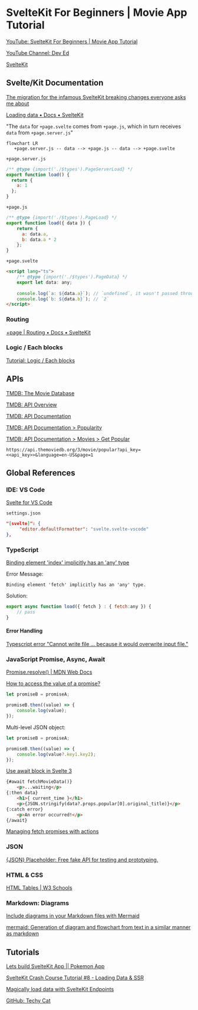 # SvelteKit For Beginners | Movie App Tutorial

[YouTube: SvelteKit For Beginners | Movie App Tutorial](https://www.youtube.com/watch?v=ydR_M0fw9Xc)

[YouTube Channel: Dev Ed](https://www.youtube.com/c/DevEd)

[SvelteKit](https://kit.svelte.dev/)

## Svelte/Kit Documentation

[The migration for the infamous SvelteKit breaking changes everyone asks me about](https://github.com/jmagrippis/techy-cat/pull/15)

[Loading data • Docs • SvelteKit](https://kit.svelte.dev/docs/load)

"The `data` for `+page.svelte` comes from `+page.js`, which in turn receives `data` from `+page.server.js`"

```mermaid
flowchart LR
   +page.server.js -- data --> +page.js -- data --> +page.svelte
```

`+page.server.js`

```javascript
/** @type {import('./$types').PageServerLoad} */
export function load() {
  return {
    a: 1
  };
}
```

`+page.js`

```javascript
/** @type {import('./$types').PageLoad} */
export function load({ data }) {
    return {
      a: data.a, 
      b: data.a * 2
    };
}
```

`+page.svelte`

```html
<script lang="ts">
    /** @type {import('./$types').PageData} */  
    export let data: any;
    
    console.log(`a: ${data.a}`); // `undefined`, it wasn't passed through in +page.js
    console.log(`b: ${data.b}`); // `2`
</script>
```

### Routing

[+page | Routing • Docs • SvelteKit](https://kit.svelte.dev/docs/routing#page)

### Logic / Each blocks

[Tutorial: Logic / Each blocks](https://svelte.dev/tutorial/each-blocks)

## APIs

[TMDB: The Movie Database](https://www.themoviedb.org)

[TMDB: API Overview](https://www.themoviedb.org/documentation/api)

[TMDB: API Documentation](https://developers.themoviedb.org/3/getting-started/introduction)

[TMDB: API Documentation > Popularity](https://developers.themoviedb.org/3/getting-started/popularity)

[TMDB: API Documentation > Movies > Get Popular](https://developers.themoviedb.org/3/movies/get-popular-movies)

`https://api.themoviedb.org/3/movie/popular?api_key=<<api_key>>&language=en-US&page=1`

## Global References

### IDE: VS Code

[Svelte for VS Code](https://marketplace.visualstudio.com/items?itemName=svelte.svelte-vscode)

`settings.json`

```json
"[svelte]": {
     "editor.defaultFormatter": "svelte.svelte-vscode"
},
```

### TypeScript

[Binding element 'index' implicitly has an 'any' type](https://stackoverflow.com/questions/40745992/binding-element-index-implicitly-has-an-any-type)

Error Message:

`Binding element 'fetch' implicitly has an 'any' type.`

Solution:

```js
export async function load({ fetch } : { fetch:any }) {
    // pass
}
```

#### Error Handling

[Typescript error "Cannot write file ... because it would overwrite input file."](https://stackoverflow.com/questions/42609768/typescript-error-cannot-write-file-because-it-would-overwrite-input-file)

### JavaScript Promise, Async, Await

[Promise.resolve() | MDN Web Docs](https://developer.mozilla.org/en-US/docs/Web/JavaScript/Reference/Global_Objects/Promise/resolve)

[How to access the value of a promise?](https://stackoverflow.com/questions/29516390/how-to-access-the-value-of-a-promise/73445474#73445474)

```js
let promiseB = promiseA;

promiseB.then((value) => {
    console.log(value);
});
```

Multi-level JSON object:

```js
let promiseB = promiseA;

promiseB.then((value) => {
    console.log(value?.key1.key2);
});
```

[Use await block in Svelte 3](https://svelte.dev/repl/34c69d290e43451ea2427f7f66e3e59d?version=3.12.1)

```html
{#await fetchMovieData()}
    <p>...waiting</p>
{:then data}
    <h1>{ current_time }</h1>
    <p>{JSON.stringify(data?.props.popular[0].original_title)}</p>
{:catch error}
    <p>An error occurred!</p>
{/await}
```

[Managing fetch promises with actions](https://svelte.dev/repl/5c95e18702764aefa71ff2b4616a6c6e?version=3.20.1)

### JSON

[{JSON} Placeholder: Free fake API for testing and prototyping.](https://jsonplaceholder.typicode.com/)

### HTML & CSS

[HTML Tables | W3 Schools](https://www.w3schools.com/html/html_tables.asp)

### Markdown: Diagrams

[Include diagrams in your Markdown files with Mermaid](https://github.blog/2022-02-14-include-diagrams-markdown-files-mermaid/)

[mermaid: Generation of diagram and flowchart from text in a similar manner as markdown](https://mermaid-js.github.io/mermaid/#/)

## Tutorials

[Lets build SvelteKit App || Pokemon App](https://tkssharma.com/sveltejs-with-sveltekit-application-pokemon-app/)

[SvelteKit Crash Course Tutorial #8 - Loading Data & SSR](https://www.youtube.com/watch?v=a5OiuEu1Q6M)

[Magically load data with SvelteKit Endpoints](https://www.youtube.com/watch?v=f6prqYlbTE4)

[GitHub: Techy Cat](https://github.com/jmagrippis/techy-cat)
